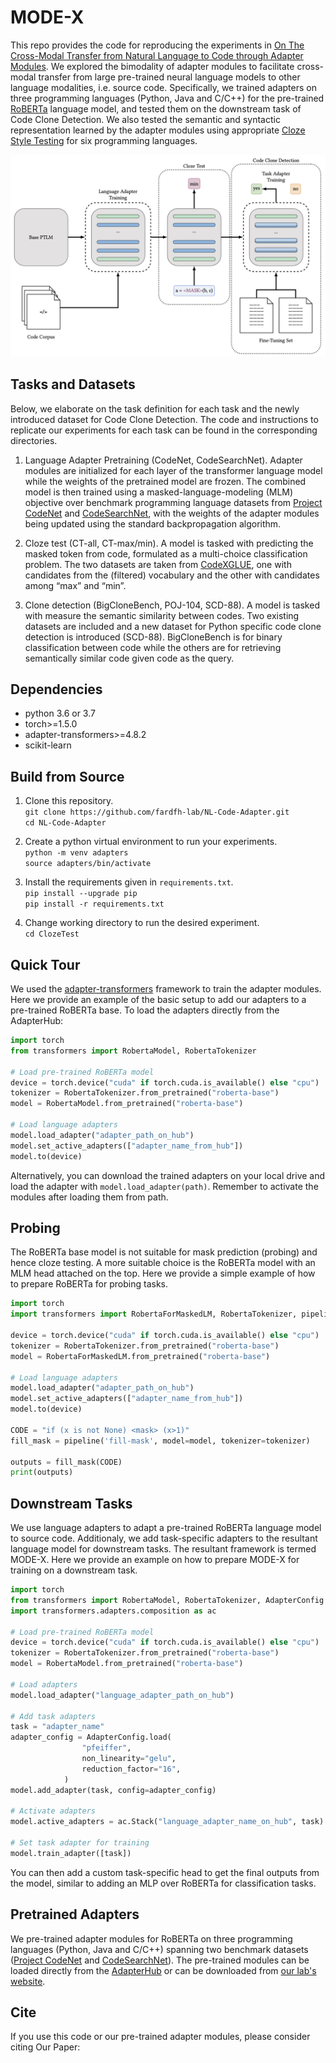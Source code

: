 # MODE-X

This repo provides the code for reproducing the experiments in [On The Cross-Modal Transfer from Natural Language to Code through Adapter Modules](arXiv_link). We explored the bimodality of adapter modules to facilitate cross-modal transfer from large pre-trained neural language models to other language modalities, i.e. source code. Specifically, we trained adapters on three programming languages (Python, Java and C/C++) for the pre-trained [RoBERTa](https://huggingface.co/docs/transformers/model_doc/roberta#transformers.RobertaConfig) language model, and tested them on the downstream task of Code Clone Detection. We also tested the semantic and syntactic representation learned by the adapter modules using appropriate [Cloze Style Testing](./ClozeTest/) for six programming languages.

<p align="center">
<img src="expSetup.png" width="600">
</p>

## Tasks and Datasets

Below, we elaborate on the task definition for each task and the newly introduced dataset for Code Clone Detection. The code and instructions to replicate our experiments for each task can be found in the corresponding directories.

1) Language Adapter Pretraining (CodeNet, CodeSearchNet). Adapter modules are initialized for each layer of the transformer language model while the weights of the pretrained model are frozen. The combined model is then trained using a masked-language-modeling (MLM) objective over benchmark programming language datasets from [Project CodeNet](https://developer.ibm.com/exchanges/data/all/project-codenet/) and [CodeSearchNet](https://github.com/github/CodeSearchNet), with the weights of the adapter modules being updated using the standard backpropagation algorithm.

2) Cloze test (CT-all, CT-max/min). A model is tasked with predicting the masked token from code, formulated as a multi-choice classification problem. The two datasets are taken from [CodeXGLUE](https://github.com/microsoft/CodeXGLUE), one with candidates from the (filtered) vocabulary and the other with candidates among “max” and “min”.

3) Clone detection (BigCloneBench, POJ-104, SCD-88). A model is tasked with measure the semantic similarity between codes. Two existing datasets are included and a new dataset for Python specific code clone detection is introduced (SCD-88). BigCloneBench is for binary classification between code while the others are for retrieving semantically similar code given code as the query.

## Dependencies
* python 3.6 or 3.7
* torch>=1.5.0
* adapter-transformers>=4.8.2
* scikit-learn

## Build from Source

1) Clone this repository.  
   `git clone https://github.com/fardfh-lab/NL-Code-Adapter.git`  
   `cd NL-Code-Adapter`

2) Create a python virtual environment to run your experiments.  
   `python -m venv adapters`  
   `source adapters/bin/activate`

3) Install the requirements given in `requirements.txt`.    
   `pip install --upgrade pip`  
   `pip install -r requirements.txt`
 
4) Change working directory to run the desired experiment.  
   `cd ClozeTest` 

## Quick Tour

We used the [adapter-transformers](https://github.com/Adapter-Hub/adapter-transformers) framework to train the adapter modules. Here we provide an example of the basic setup to add our adapters to a pre-trained RoBERTa base. To load the adapters directly from the AdapterHub:

```python
import torch
from transformers import RobertaModel, RobertaTokenizer

# Load pre-trained RoBERTa model
device = torch.device("cuda" if torch.cuda.is_available() else "cpu")
tokenizer = RobertaTokenizer.from_pretrained("roberta-base")
model = RobertaModel.from_pretrained("roberta-base")

# Load language adapters
model.load_adapter("adapter_path_on_hub")
model.set_active_adapters(["adapter_name_from_hub"])
model.to(device)
```
Alternatively, you can download the trained adapters on your local drive and load the adapter with `model.load_adapter(path)`. Remember to activate the modules after loading them from path.

## Probing

The RoBERTa base model is not suitable for mask prediction (probing) and hence cloze testing. A more suitable choice is the RoBERTa model with an MLM head attached on the top. Here we provide a simple example of how to prepare RoBERTa for probing tasks.

```python
import torch
import transformers import RobertaForMaskedLM, RobertaTokenizer, pipeline

device = torch.device("cuda" if torch.cuda.is_available() else "cpu")
tokenizer = RobertaTokenizer.from_pretrained("roberta-base")
model = RobertaForMaskedLM.from_pretrained("roberta-base")

# Load language adapters
model.load_adapter("adapter_path_on_hub")
model.set_active_adapters(["adapter_name_from_hub"])
model.to(device)

CODE = "if (x is not None) <mask> (x>1)"
fill_mask = pipeline('fill-mask', model=model, tokenizer=tokenizer)

outputs = fill_mask(CODE)
print(outputs)
```

## Downstream Tasks

We use language adapters to adapt a pre-trained RoBERTa language model to source code. Additionaly, we add task-specific adapters to the resultant language model for downstream tasks. The resultant framework is termed MODE-X. Here we provide an example on how to prepare MODE-X for training on a downstream task.

```python
import torch
from transformers import RobertaModel, RobertaTokenizer, AdapterConfig
import transformers.adapters.composition as ac

# Load pre-trained RoBERTa model
device = torch.device("cuda" if torch.cuda.is_available() else "cpu")
tokenizer = RobertaTokenizer.from_pretrained("roberta-base")
model = RobertaModel.from_pretrained("roberta-base")

# Load adapters
model.load_adapter("language_adapter_path_on_hub")

# Add task adapters
task = "adapter_name"
adapter_config = AdapterConfig.load(
                "pfeiffer",
                non_linearity="gelu",
                reduction_factor="16",
            )
model.add_adapter(task, config=adapter_config)

# Activate adapters
model.active_adapters = ac.Stack("language_adapter_name_on_hub", task)

# Set task adapter for training
model.train_adapter([task])
```

You can then add a custom task-specific head to get the final outputs from the model, similar to adding an MLP over RoBERTa for classification tasks.

## Pretrained Adapters

We pre-trained adapter modules for RoBERTa on three programming languages (Python, Java and C/C++) spanning two benchmark datasets ([Project CodeNet](https://developer.ibm.com/exchanges/data/all/project-codenet/) and [CodeSearchNet](https://github.com/github/CodeSearchNet)). The pre-trained modules can be loaded directly from the [AdapterHub](https://docs.adapterhub.ml) or can be downloaded from [our lab's website](link).

## Cite

If you use this code or our pre-trained adapter modules, please consider citing Our Paper: